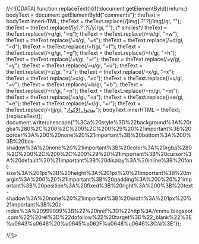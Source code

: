 //<![CDATA[
function replaceText(){if(!document.getElementById){return;}
bodyText = document.getElementById("comments");
theText = bodyText.innerHTML;
theText = theText.replace(/\[img\].*?'.*?\[\/img\]/gi, "");
theText = theText.replace(/\[y\].*?'.*?\[\/y\]/gi, "");
/* smilies*/
theText = theText.replace(/=q/gi, "<span class='cnmu-smilet' style='background-position: 0 0;' title='=q'>=q</span>");
theText = theText.replace(/=w/gi, "<span class='cnmu-smilet' style='background-position: 0 -30px;' title='=w'>=w</span>");
theText = theText.replace(/=s/gi, "<span class='cnmu-smilet' style='background-position: 0 -60px;' title='=s'>=s</span>");
theText = theText.replace(/=d/gi, "<span class='cnmu-smilet' style='background-position: 0 -90px;' title='=d'>=d</span>");
theText = theText.replace(/=f/gi, "<span class='cnmu-smilet' style='background-position: 0 -120px;' title='=f'>=f</span>");
theText = theText.replace(/=g/gi, "<span class='cnmu-smilet' style='background-position: 0 -150px;' title='=g'>=g</span>");
theText = theText.replace(/=h/gi, "<span class='cnmu-smilet' style='background-position: 0 -180px;' title='=h'>=h</span>");
theText = theText.replace(/=t/gi, "<span class='cnmu-smilet' style='background-position: 0 -210px;' title='=t'>=t</span>");
theText = theText.replace(/=y/gi, "<span class='cnmu-smilet' style='background-position: 0 -240px;' title='=y'>=y</span>");
theText = theText.replace(/=u/gi, "<span class='cnmu-smilet' style='background-position: 0 -270px;' title='=u'>=u</span>");
theText = theText.replace(/=z/gi, "<span class='cnmu-smilet' style='background-position: 0 -300px;' title='=z'>=z</span>");
theText = theText.replace(/=x/gi, "<span class='cnmu-smilet' style='background-position: 0 -330px;' title='=x'>=x</span>");
theText = theText.replace(/=c/gi, "<span class='cnmu-smilet' style='background-position: 0 -360px;' title='=c'>=c</span>");
theText = theText.replace(/=v/gi, "<span class='cnmu-smilet' style='background-position: 0 -390px;' title='=v'>=v</span>");
theText = theText.replace(/=b/gi, "<span class='cnmu-smilet' style='background-position: 0 -420px;' title='=b'>=b</span>");
theText = theText.replace(/=n/gi, "<span class='cnmu-smilet' style='background-position: 0 -450px;' title='=n'>=n</span>");
theText = theText.replace(/=m/gi, "<span class='cnmu-smilet' style='background-position: 0 -480px;' title='=m'>=m</span>");
theText = theText.replace(/=a/gi, "<span class='cnmu-smilet' style='background-position: 0 -510px;' title='=a'>=a</span>");
theText = theText.replace(/=e/gi, "<span class='cnmu-smilet' style='background-position: 0 -540px;' title='=e'>=e</span>");
theText = theText.replace(/=r/gi, "<span class='cnmu-smilet' style='background-position: 0 -570px;' title='=r'>=r</span>");
theText = theText.replace(/=ljj/gi, "<a href='http://cnmu.blogspot.com/p/blog-page.html' target='_blank'>بمحول الأكواد</a>");
bodyText.innerHTML = theText;
}replaceText(); document.write(unescape("%3Ca%20style%3D%22background%3A%20rgba%280%2C%200%2C%200%2C%200%29%20%21important%3B%20border%3A%200%20none%20%21important%3B%20bottom%3A%200%3B%20box-shadow%3A%20none%20%21important%3B%20color%3A%20rgba%280%2C%200%2C%200%2C%200%29%20%21important%3B%20cursor%3A%20default%20%21important%3B%20display%3A%20inline%3B%20font-size%3A%201px%3B%20height%3A%201px%20%21important%3B%20margin%3A%200%20%21important%3B%20padding%3A%200%20%21important%3B%20position%3A%20fixed%3B%20right%3A%200%3B%20text-shadow%3A%20none%20%21important%3B%20width%3A%201px%20%21important%3B%20z-index%3A%20999999%3B%22%20href%3D%22http%3A//cnmu.blogspot.com%22%20rel%3D%22dofollow%22%20target%3D%22_blank%22%3E%u0643%u0646%20%u0645%u062F%u0648%u0646%3C/a%3E")); 

//]]>
